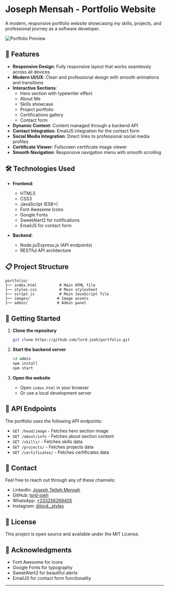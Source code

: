 # Joseph Mensah - Portfolio Website

A modern, responsive portfolio website showcasing my skills, projects, and professional journey as a software developer.

![Portfolio Preview](images/preview.png)

## 🌟 Features

- **Responsive Design**: Fully responsive layout that works seamlessly across all devices
- **Modern UI/UX**: Clean and professional design with smooth animations and transitions
- **Interactive Sections**:
  - Hero section with typewriter effect
  - About Me
  - Skills showcase
  - Project portfolio
  - Certifications gallery
  - Contact form
- **Dynamic Content**: Content managed through a backend API
- **Contact Integration**: EmailJS integration for the contact form
- **Social Media Integration**: Direct links to professional social media profiles
- **Certificate Viewer**: Fullscreen certificate image viewer
- **Smooth Navigation**: Responsive navigation menu with smooth scrolling

## 🛠️ Technologies Used

- **Frontend**:
  - HTML5
  - CSS3
  - JavaScript (ES6+)
  - Font Awesome Icons
  - Google Fonts
  - SweetAlert2 for notifications
  - EmailJS for contact form

- **Backend**:
  - Node.js/Express.js (API endpoints)
  - RESTful API architecture

## 📋 Project Structure

```
portfolio/
├── index.html          # Main HTML file
├── styles.css          # Main stylesheet
├── script.js           # Main JavaScript file
├── images/            # Image assets
├── admin/             # Admin panel
```

## 🚀 Getting Started

1. **Clone the repository**
   ```bash
   git clone https://github.com/lord-joeh/portfolio.git
   ```

2. **Start the backend server**
   ```bash
   cd admin
   npm install
   npm start
   ```

3. **Open the website**
   - Open `index.html` in your browser
   - Or use a local development server

## 🔧 API Endpoints

The portfolio uses the following API endpoints:
- `GET /head/image` - Fetches hero section image
- `GET /about/info` - Fetches about section content
- `GET /skills/` - Fetches skills data
- `GET /projects/` - Fetches projects data
- `GET /certificates/` - Fetches certificates data

## 📱 Contact

Feel free to reach out through any of these channels:
- LinkedIn: [Joseph Tetteh Mensah](https://www.linkedin.com/in/joseph-tetteh-mensah-31a258322/)
- GitHub: [lord-joeh](https://github.com/lord-joeh/)
- WhatsApp: [+233256269405](http://wa.me/+233256269405)
- Instagram: [@lord._styles](https://www.instagram.com/lord._styles)

## 📄 License

This project is open source and available under the MIT License.

## 🙏 Acknowledgments

- Font Awesome for icons
- Google Fonts for typography
- SweetAlert2 for beautiful alerts
- EmailJS for contact form functionality

---
